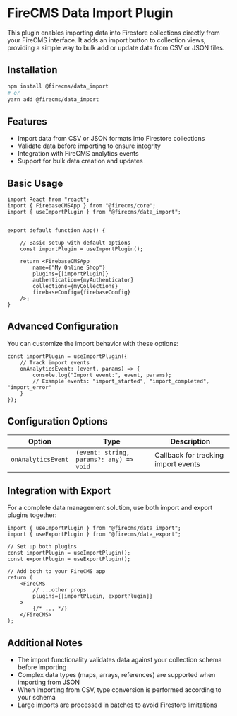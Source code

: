 # FireCMS Data Import Plugin

This plugin enables importing data into Firestore collections directly from your FireCMS interface. It adds an import button to collection views, providing a simple way to bulk add or update data from CSV or JSON files.

## Installation

```bash
npm install @firecms/data_import
# or
yarn add @firecms/data_import
```

## Features

- Import data from CSV or JSON formats into Firestore collections
- Validate data before importing to ensure integrity
- Integration with FireCMS analytics events
- Support for bulk data creation and updates

## Basic Usage

```tsx
import React from "react";
import { FirebaseCMSApp } from "@firecms/core";
import { useImportPlugin } from "@firecms/data_import";


export default function App() {

    // Basic setup with default options
    const importPlugin = useImportPlugin();

    return <FirebaseCMSApp
        name={"My Online Shop"}
        plugins={[importPlugin]}
        authentication={myAuthenticator}
        collections={myCollections}
        firebaseConfig={firebaseConfig}
    />;
}
```

## Advanced Configuration

You can customize the import behavior with these options:

```tsx
const importPlugin = useImportPlugin({
    // Track import events
    onAnalyticsEvent: (event, params) => {
        console.log("Import event:", event, params);
        // Example events: "import_started", "import_completed", "import_error"
    }
});
```

## Configuration Options

| Option | Type | Description |
|--------|------|-------------|
| `onAnalyticsEvent` | `(event: string, params?: any) => void` | Callback for tracking import events |

## Integration with Export

For a complete data management solution, use both import and export plugins together:

```tsx
import { useImportPlugin } from "@firecms/data_import";
import { useExportPlugin } from "@firecms/data_export";

// Set up both plugins
const importPlugin = useImportPlugin();
const exportPlugin = useExportPlugin();

// Add both to your FireCMS app
return (
    <FireCMS
        // ...other props
        plugins={[importPlugin, exportPlugin]}
    >
        {/* ... */}
    </FireCMS>
);
```

## Additional Notes

- The import functionality validates data against your collection schema before importing
- Complex data types (maps, arrays, references) are supported when importing from JSON
- When importing from CSV, type conversion is performed according to your schema
- Large imports are processed in batches to avoid Firestore limitations
